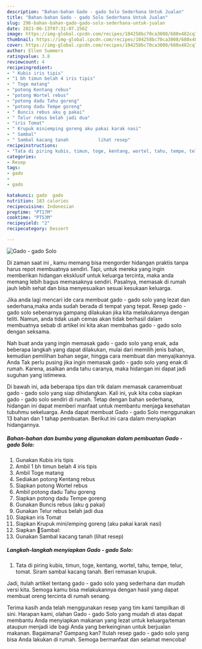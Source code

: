 ```yaml
---
description: "Bahan-bahan Gado - gado Solo Sederhana Untuk Jualan"
title: "Bahan-bahan Gado - gado Solo Sederhana Untuk Jualan"
slug: 296-bahan-bahan-gado-gado-solo-sederhana-untuk-jualan
date: 2021-06-13T07:31:07.256Z
image: https://img-global.cpcdn.com/recipes/104258bc70ca3008/680x482cq70/gado-gado-solo-foto-resep-utama.jpg
thumbnail: https://img-global.cpcdn.com/recipes/104258bc70ca3008/680x482cq70/gado-gado-solo-foto-resep-utama.jpg
cover: https://img-global.cpcdn.com/recipes/104258bc70ca3008/680x482cq70/gado-gado-solo-foto-resep-utama.jpg
author: Ellen Summers
ratingvalue: 3.8
reviewcount: 4
recipeingredient:
- " Kubis iris tipis"
- "1 bh timun belah 4 iris tipis"
- " Toge matang"
- "potong Kentang rebus"
- "potong Wortel rebus"
- "potong dadu Tahu goreng"
- "potong dadu Tempe goreng"
- " Buncis rebus aku g pakai"
- " Telur rebus belah jadi dua"
- "iris Tomat"
- " Krupuk miniemping goreng aku pakai karak nasi"
- " Sambal"
- " Sambal kacang tanah           lihat resep"
recipeinstructions:
- "Tata di piring kubis, timun, toge, kentang, wortel, tahu, tempe, telur, tomat. Siram sambal kacang tanah. Beri remasan krupuk."
categories:
- Resep
tags:
- gado
- 
- gado

katakunci: gado  gado 
nutrition: 183 calories
recipecuisine: Indonesian
preptime: "PT17M"
cooktime: "PT53M"
recipeyield: "2"
recipecategory: Dessert

---
```



![Gado - gado Solo](https://img-global.cpcdn.com/recipes/104258bc70ca3008/680x482cq70/gado-gado-solo-foto-resep-utama.jpg)

Di zaman  saat ini , kamu memang bisa mengorder hidangan praktis tanpa harus repot membuatnya sendiri. Tapi, untuk mereka yang ingin memberikan hidangan eksklusif untuk keluarga tercinta, maka anda memang lebih bagus memasaknya sendiri. Pasalnya, memasak di rumah jauh lebih sehat dan bisa menyesuaikan sesuai kesukaan keluarga.

Jika anda lagi mencari ide cara membuat gado - gado solo yang lezat dan sederhana,maka anda sudah berada di tempat yang tepat. Resep gado - gado solo  sebenarnya gampang dilakukan jika kita melakukannya dengan teliti. Namun, anda tidak usah cemas akan tidak berhasil dalam membuatnya 
sebab di artikel ini kita akan membahas gado - gado solo dengan seksama.  



Nah buat anda yang ingin memasak gado - gado solo yang enak, ada beberapa langkah yang dapat dilakukan, mulai dari memilih jenis bahan, kemudian pemilihan bahan segar, hingga cara membuat dan menyajikannya. Anda Tak perlu pusing jika ingin memasak gado - gado solo yang enak di rumah. Karena, asalkan anda  tahu caranya, maka hidangan ini dapat jadi suguhan yang istimewa.

Di bawah ini, ada beberapa tips dan trik dalam memasak caramembuat gado - gado solo yang siap dihidangkan. Kali ini, yuk kita coba siapkan gado - gado solo sendiri di rumah. Tetap dengan bahan sederhana, hidangan ini dapat memberi manfaat untuk membantu menjaga kesehatan tubuhmu sekeluarga. Anda dapat membuat Gado - gado Solo menggunakan 13 bahan dan 1 tahap pembuatan. Berikut ini cara dalam menyiapkan hidangannya.

<!--inarticleads1-->

##### Bahan-bahan dan bumbu yang digunakan dalam pembuatan Gado - gado Solo:

1. Gunakan  Kubis iris tipis
1. Ambil 1 bh timun belah 4 iris tipis
1. Ambil  Toge matang
1. Sediakan potong Kentang rebus
1. Siapkan potong Wortel rebus
1. Ambil potong dadu Tahu goreng
1. Siapkan potong dadu Tempe goreng
1. Gunakan  Buncis rebus (aku g pakai)
1. Gunakan  Telur rebus belah jadi dua
1. Siapkan iris Tomat
1. Siapkan  Krupuk mini/emping goreng (aku pakai karak nasi)
1. Siapkan  🌸Sambal:
1. Gunakan  Sambal kacang tanah           (lihat resep)




<!--inarticleads2-->

##### Langkah-langkah menyiapkan Gado - gado Solo:

1. Tata di piring kubis, timun, toge, kentang, wortel, tahu, tempe, telur, tomat. Siram sambal kacang tanah. Beri remasan krupuk.




Jadi, itulah artikel tentang  gado - gado solo  yang sederhana dan mudah versi kita. Semoga kamu bisa melakukannya dengan hasil yang dapat membuat oreng tercinta di rumah senang. 

Terima kasih anda telah menggunakan resep yang tim kami tampilkan di sini. Harapan kami, olahan  Gado - gado Solo yang mudah di atas dapat membantu Anda menyiapkan makanan yang lezat untuk keluarga/teman ataupun menjadi ide bagi Anda yang berkeinginan untuk berjualan makanan. Bagaimana? Gampang kan? Itulah resep gado - gado solo yang bisa Anda lakukan di rumah. Semoga bermanfaat dan selamat mencoba!

